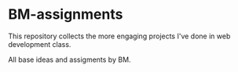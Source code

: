 # BM-assignments

This repository collects the more engaging projects I've done in web development class.

All base ideas and assigments by BM.
